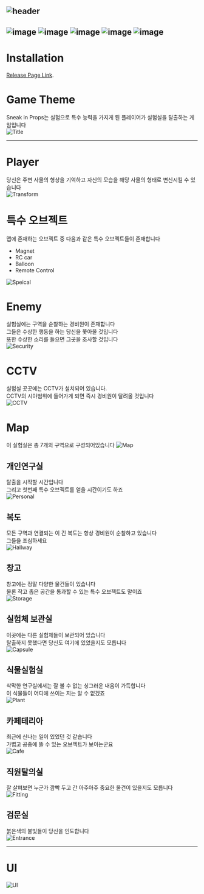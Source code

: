 ![header](https://capsule-render.vercel.app/api?type=venom&color=gradient&height=400&theme=radical&text=Sneak%20in%20Props&animation=fadeIn&fontColor=2d3436&stroke=9b59b6&strokeWidth=3&desc=Stealth%20Action%20With%20Transform&section=header)
---
![image](https://img.shields.io/badge/unrealengine-0E1128?style=flat&logo=unrealengine&logoColor=white)
![image](https://img.shields.io/badge/blender-E87D0D?style=flat&logo=blender&logoColor=white)
![image](https://img.shields.io/badge/C++-00599C?style=flat&logo=cplusplus&logoColor=white)
![image](https://img.shields.io/badge/C-A8B9CC?style=flat&logo=c&logoColor=white)
![image](https://img.shields.io/badge/csharp-512BD4?style=flat&logo=csharp&logoColor=white)
---
# Installation
[Release Page Link](https://drive.google.com/file/d/1TYXWhKjsk5_uOx4QL4TvCu4RzWmUwKyX/view?usp=drive_link).

# Game Theme  
Sneak in Props는 실험으로 특수 능력을 가지게 된 플레이어가 실험실을 탈출하는 게임입니다  
![Title](https://github.com/Dony910/GEB9/assets/51366349/e2c45864-5d45-4675-80a0-627fc6ed9b2f)
 

<hr>

# Player  
당신은 주변 사물의 형상을 기억하고 자신의 모습을 해당 사물의 형태로 변신시킬 수 있습니다  
![Transform](https://github.com/Dony910/GEB9/assets/51366349/be19305f-69d0-4684-9c82-f58b52bf01dd)


# 특수 오브젝트  
맵에 존재하는 오브젝트 중 다음과 같은 특수 오브젝트들이 존재합니다
* Magnet
* RC car
* Balloon
* Remote Control

![Speical](https://github.com/Dony910/GEB9/assets/51366349/00ba4768-4c13-476c-8413-97f53d6460fc)


# Enemy
실험실에는 구역을 순찰하는 경비원이 존재합니다  
그들은 수상한 행동을 하는 당신을 쫓아올 것입니다  
또한 수상한 소리를 들으면 그곳을 조사할 것입니다  
![Security](https://github.com/Dony910/GEB9/assets/51366349/8ae7c7d1-b73c-40a9-bee7-b045b4585312)
 
# CCTV
실험실 곳곳에는 CCTV가 설치되어 있습니다.  
CCTV의 시야범위에 들어가게 되면 즉시 경비원이 달려올 것입니다  
![CCTV](https://github.com/Dony910/GEB9/assets/51366349/ce14db4e-b988-4397-ab55-b3427006c4aa)


# Map
이 실험실은 총 7개의 구역으로 구성되어있습니다
![Map](https://github.com/Dony910/GEB9/assets/51366349/7d6777ba-db56-4340-93c5-f01c093f339b)
## 개인연구실
탈출을 시작할 시간입니다  
그리고 첫번째 특수 오브젝트를 얻을 시간이기도 하죠  
![Personal](https://github.com/Dony910/GEB9/assets/51366349/eb844b7c-2304-4511-b279-f601688ecee7)
## 복도
모든 구역과 연결되는 이 긴 복도는 항상 경비원이 순찰하고 있습니다  
그들을 조심하세요  
![Hallway](https://github.com/Dony910/GEB9/assets/51366349/bb08f5ae-02a0-4f19-9486-1c97008d2c36)
## 창고
창고에는 정말 다양한 물건들이 있습니다  
물론 작고 좁은 공간을 통과할 수 있는 특수 오브젝트도 말이죠  
![Storage](https://github.com/Dony910/GEB9/assets/51366349/81d982d0-e68e-4752-b918-84f998887065)
## 실험체 보관실
이곳에는 다른 실험체들이 보관되어 있습니다  
탈출하지 못했다면 당신도 여기에 있었을지도 모릅니다  
![Capsule](https://github.com/Dony910/GEB9/assets/51366349/e81381c4-e363-4724-b1c5-1bc01cb0daf6)
## 식물실험실
삭막한 연구실에서는 잘 볼 수 없는 싱그러운 내음이 가득합니다  
이 식물들이 어디에 쓰이는 지는 알 수 없겠죠  
![Plant](https://github.com/Dony910/GEB9/assets/51366349/598416f3-0801-4a72-84a3-5355053bb16a)
## 카페테리아
최근에 신나는 일이 있었던 것 같습니다  
가볍고 공중에 뜰 수 있는 오브젝트가 보이는군요  
![Cafe](https://github.com/Dony910/GEB9/assets/51366349/62740579-5dc4-44af-8176-2870497b7dbb)
## 직원탈의실
잘 살펴보면 누군가 깜빡 두고 간 아주아주 중요한 물건이 있을지도 모릅니다  
![Fitting](https://github.com/Dony910/GEB9/assets/51366349/081d324a-c311-4fc1-92af-de25ecb331c1)
## 검문실
붉은색의 불빛들이 당신을 인도합니다  
![Entrance](https://github.com/Dony910/GEB9/assets/51366349/48ac7c71-3357-4487-a733-27fcaac2dd3d)

<hr>

# UI
![UI](https://github.com/Dony910/GEB9/assets/51366349/3813aacf-bbb1-4f13-bc0d-498fa85a00c7)

